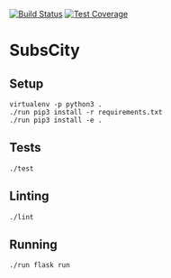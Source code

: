 [![Build Status](https://travis-ci.org/maxdanilov/subscity-python.svg?branch=master)](https://travis-ci.org/maxdanilov/subscity-python)
[![Test Coverage](https://codeclimate.com/github/maxdanilov/subscity-python/badges/coverage.svg)](https://codeclimate.com/github/maxdanilov/subscity-python/coverage)

# SubsCity

## Setup

```
virtualenv -p python3 .
./run pip3 install -r requirements.txt
./run pip3 install -e .
```

## Tests

```
./test
```

## Linting

```
./lint
```

## Running

```
./run flask run
```

